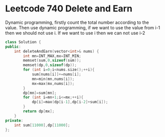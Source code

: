 # Leetcode 740 Delete and Earn

Dynamic programming, firstly count the total number according to the value.
Then use dynamic programming, if we want to use the value from i-1 then we should not use i.
If we want to use i then we can not use i-2
```cpp
class Solution {
public:
    int deleteAndEarn(vector<int>& nums) {
        int mn=INT_MAX,mx=INT_MIN;
        memset(sum,0,sizeof(sum));
        memset(dp,0,sizeof(dp));
        for (int i=0;i<nums.size();++i){
            sum[nums[i]]+=nums[i];
            mn=min(mn,nums[i]);
            mx=max(mx,nums[i]);
        }
        dp[mn]=sum[mn];
        for (int i=mn+1;i<=mx;++i){
            dp[i]=max(dp[i-1],dp[i-2]+sum[i]);
        }
        return dp[mx];
    }
private:
    int sum[11000],dp[11000];
};
```
